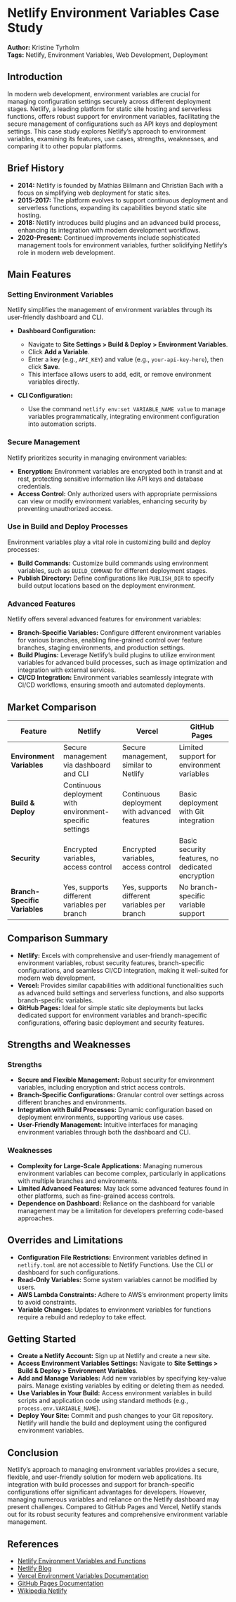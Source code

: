 # Netlify Environment Variables Case Study

**Author:** Kristine Tyrholm  
**Tags:** Netlify, Environment Variables, Web Development, Deployment

## Introduction

In modern web development, environment variables are crucial for managing configuration settings securely across different deployment stages. Netlify, a leading platform for static site hosting and serverless functions, offers robust support for environment variables, facilitating the secure management of configurations such as API keys and deployment settings. This case study explores Netlify’s approach to environment variables, examining its features, use cases, strengths, weaknesses, and comparing it to other popular platforms.

## Brief History

- **2014:** Netlify is founded by Mathias Biilmann and Christian Bach with a focus on simplifying web deployment for static sites.
- **2015-2017:** The platform evolves to support continuous deployment and serverless functions, expanding its capabilities beyond static site hosting.
- **2018:** Netlify introduces build plugins and an advanced build process, enhancing its integration with modern development workflows.
- **2020-Present:** Continued improvements include sophisticated management tools for environment variables, further solidifying Netlify’s role in modern web development.

## Main Features

### Setting Environment Variables

Netlify simplifies the management of environment variables through its user-friendly dashboard and CLI.

- **Dashboard Configuration:**

  - Navigate to **Site Settings > Build & Deploy > Environment Variables**.
  - Click **Add a Variable**.
  - Enter a key (e.g., `API_KEY`) and value (e.g., `your-api-key-here`), then click **Save**.
  - This interface allows users to add, edit, or remove environment variables directly.

- **CLI Configuration:**
  - Use the command `netlify env:set VARIABLE_NAME value` to manage variables programmatically, integrating environment configuration into automation scripts.

### Secure Management

Netlify prioritizes security in managing environment variables:

- **Encryption:** Environment variables are encrypted both in transit and at rest, protecting sensitive information like API keys and database credentials.
- **Access Control:** Only authorized users with appropriate permissions can view or modify environment variables, enhancing security by preventing unauthorized access.

### Use in Build and Deploy Processes

Environment variables play a vital role in customizing build and deploy processes:

- **Build Commands:** Customize build commands using environment variables, such as `BUILD_COMMAND` for different deployment stages.
- **Publish Directory:** Define configurations like `PUBLISH_DIR` to specify build output locations based on the deployment environment.

### Advanced Features

Netlify offers several advanced features for environment variables:

- **Branch-Specific Variables:** Configure different environment variables for various branches, enabling fine-grained control over feature branches, staging environments, and production settings.
- **Build Plugins:** Leverage Netlify’s build plugins to utilize environment variables for advanced build processes, such as image optimization and integration with external services.
- **CI/CD Integration:** Environment variables seamlessly integrate with CI/CD workflows, ensuring smooth and automated deployments.

## Market Comparison

| Feature                       | Netlify                                                  | Vercel                                       | GitHub Pages                                     |
| ----------------------------- | -------------------------------------------------------- | -------------------------------------------- | ------------------------------------------------ |
| **Environment Variables**     | Secure management via dashboard and CLI                  | Secure management, similar to Netlify        | Limited support for environment variables        |
| **Build & Deploy**            | Continuous deployment with environment-specific settings | Continuous deployment with advanced features | Basic deployment with Git integration            |
| **Security**                  | Encrypted variables, access control                      | Encrypted variables, access control          | Basic security features, no dedicated encryption |
| **Branch-Specific Variables** | Yes, supports different variables per branch             | Yes, supports different variables per branch | No branch-specific variable support              |

## Comparison Summary

- **Netlify:** Excels with comprehensive and user-friendly management of environment variables, robust security features, branch-specific configurations, and seamless CI/CD integration, making it well-suited for modern web development.
- **Vercel:** Provides similar capabilities with additional functionalities such as advanced build settings and serverless functions, and also supports branch-specific variables.
- **GitHub Pages:** Ideal for simple static site deployments but lacks dedicated support for environment variables and branch-specific configurations, offering basic deployment and security features.

## Strengths and Weaknesses

### Strengths

- **Secure and Flexible Management:** Robust security for environment variables, including encryption and strict access controls.
- **Branch-Specific Configurations:** Granular control over settings across different branches and environments.
- **Integration with Build Processes:** Dynamic configuration based on deployment environments, supporting various use cases.
- **User-Friendly Management:** Intuitive interfaces for managing environment variables through both the dashboard and CLI.

### Weaknesses

- **Complexity for Large-Scale Applications:** Managing numerous environment variables can become complex, particularly in applications with multiple branches and environments.
- **Limited Advanced Features:** May lack some advanced features found in other platforms, such as fine-grained access controls.
- **Dependence on Dashboard:** Reliance on the dashboard for variable management may be a limitation for developers preferring code-based approaches.

## Overrides and Limitations

- **Configuration File Restrictions:** Environment variables defined in `netlify.toml` are not accessible to Netlify Functions. Use the CLI or dashboard for such configurations.
- **Read-Only Variables:** Some system variables cannot be modified by users.
- **AWS Lambda Constraints:** Adhere to AWS’s environment property limits to avoid constraints.
- **Variable Changes:** Updates to environment variables for functions require a rebuild and redeploy to take effect.

## Getting Started

- **Create a Netlify Account:** Sign up at Netlify and create a new site.
- **Access Environment Variables Settings:** Navigate to **Site Settings > Build & Deploy > Environment Variables**.
- **Add and Manage Variables:** Add new variables by specifying key-value pairs. Manage existing variables by editing or deleting them as needed.
- **Use Variables in Your Build:** Access environment variables in build scripts and application code using standard methods (e.g., `process.env.VARIABLE_NAME`).
- **Deploy Your Site:** Commit and push changes to your Git repository. Netlify will handle the build and deployment using the configured environment variables.

## Conclusion

Netlify’s approach to managing environment variables provides a secure, flexible, and user-friendly solution for modern web applications. Its integration with build processes and support for branch-specific configurations offer significant advantages for developers. However, managing numerous variables and reliance on the Netlify dashboard may present challenges. Compared to GitHub Pages and Vercel, Netlify stands out for its robust security features and comprehensive environment variable management.

## References

- [Netlify Environment Variables and Functions](https://docs.netlify.com/configure-builds/environment-variables/)
- [Netlify Blog](https://www.netlify.com/blog/)
- [Vercel Environment Variables Documentation](https://vercel.com/docs/projects/environment-variables#environment-variables)
- [GitHub Pages Documentation](https://docs.github.com/en/pages)  
- [Wikipedia Netlify](https://en.wikipedia.org/wiki/Netlify)


